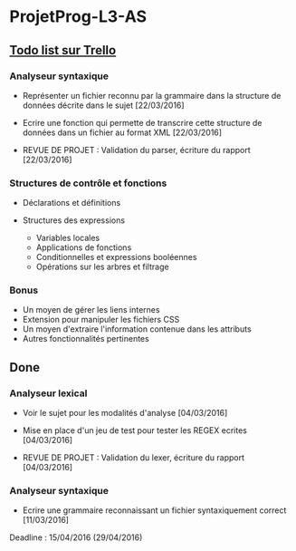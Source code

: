 # ProjetProg-L3-AS

## [Todo list sur Trello](https://trello.com/b/ndvofH96 "Trello")

### Analyseur syntaxique
* Représenter un fichier reconnu par la grammaire dans la structure de données décrite dans le sujet [22/03/2016]
* Ecrire une fonction qui permette de transcrire cette structure de données dans un fichier au format XML [22/03/2016]

* REVUE DE PROJET : Validation du parser, écriture du rapport [22/03/2016]

### Structures de contrôle et fonctions
* Déclarations et définitions

* Structures des expressions
  * Variables locales
  * Applications de fonctions
  * Conditionnelles et expressions booléennes
  * Opérations sur les arbres et filtrage

### Bonus
* Un moyen de gérer les liens internes
* Extension pour manipuler les fichiers CSS
* Un moyen d'extraire l'information contenue dans les attributs
* Autres fonctionnalités pertinentes

## Done

### Analyseur lexical
* Voir le sujet pour les modalités d'analyse [04/03/2016]
* Mise en place d'un jeu de test pour tester les REGEX ecrites [04/03/2016]

* REVUE DE PROJET : Validation du lexer, écriture du rapport [04/03/2016]

### Analyseur syntaxique
* Ecrire une grammaire reconnaissant un fichier syntaxiquement correct [11/03/2016]

Deadline : 15/04/2016 (29/04/2016)
